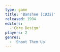 ```yaml
---
type: game
title: 'Banshee (CD32)'
released: 1994
editors: 
  -'Core Design'
players: 2
genres:
  - 'Shoot Them Up'
---
```

